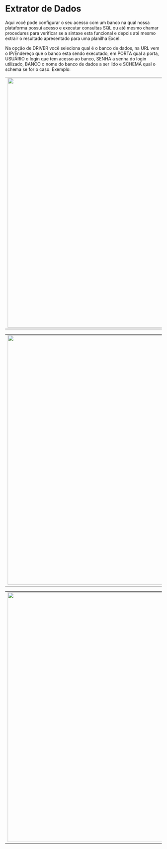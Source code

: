 # Extrator de Dados

Aqui você pode configurar o seu acesso com um banco na qual nossa plataforma possui acesso e executar consultas SQL ou até mesmo chamar procedures para verificar se a sintaxe esta funcional e depois até mesmo extrair o resultado apresentado para uma planilha Excel.

Na opção de DRIVER você seleciona qual é o banco de dados, na URL vem o IP/Endereço que o banco esta sendo executado, em PORTA qual a porta, USUÁRIO o login que tem acesso ao banco, SENHA a senha do login utilizado, BANCO o nome do banco de dados a ser lido e SCHEMA qual o schema se for o caso. Exemplo:

<table>
  <tr>
    <td align="center">
      <img src="/n4link-wiki/assets/telas_n4link/extrator.png" width="800"/>
    </td>
  </tr>
</table>

<table>
  <tr>
    <td align="center">
      <img src="/n4link-wiki/assets/telas_n4link/extrato2.png" width="800"/>
    </td>
  </tr>
</table>

<table>
  <tr>
    <td align="center">
      <img src="/n4link-wiki/assets/telas_n4link/extrator3.png" width="800"/>
    </td>
  </tr>
</table>
